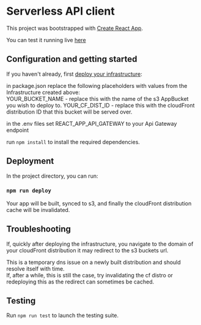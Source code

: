 # Serverless API client

This project was bootstrapped with [Create React App](https://github.com/facebook/create-react-app).

You can test it running live [here](https://dl2yzj7b8qvo8.cloudfront.net/)

## Configuration and getting started

If you haven't already, first [deploy your infrastructure](https://github.com/j-bab/spotify-pop-serverless):

in package.json replace the following placeholders with values from the Infrastructure created above:  
YOUR_BUCKET_NAME - replace this with the name of the s3 AppBucket you wish to deploy to.
YOUR_CF_DIST_ID - replace this with the cloudFront distribution ID that this bucket will be served over.

in the .env files set REACT_APP_API_GATEWAY to your Api Gateway endpoint  

run `npm install` to install the required dependencies.


## Deployment

In the project directory, you can run:

### `npm run deploy`

Your app will be built, synced to s3, and finally the cloudFront distribution cache will be invalidated.

## Troubleshooting

If, quickly after deploying the infrastructure, you navigate to the domain of your cloudFront distribution it may redirect to the s3 buckets url.  

This is a temporary dns issue on a newly built distribution and should resolve itself with time.  
If, after a while, this is still the case, try invalidating the cf distro or redeploying this as the redirect can sometimes be cached.

## Testing

Run `npm run test` to launch the testing suite.  
